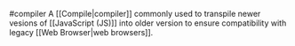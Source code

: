#compiler
A [[Compile|compiler]] commonly used to transpile newer vesions of [[JavaScript (JS)]] into older version to ensure compatibility with legacy [[Web Browser|web browsers]]. 